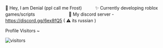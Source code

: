 🤚 Hey, I am Denial (ppl call me Frost)ㅤㅤㅤ
✨ Currently developing roblox games/scriptsㅤㅤㅤㅤㅤㅤㅤㅤ
💎 My discord server - https://discord.gg/6ex8fQ5 ( ⚠ its russian ) ㅤㅤ

<!--START_SECTION:waka-->
<!--END_SECTION:waka-->

Profile Visitors ~

![visitors](https://visitor-badge.glitch.me/badge?page_id=FrostX-Official.FrostX-Official)
